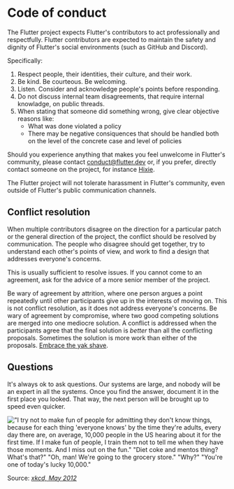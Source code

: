 <!-- when updating this file also update https://github.com/flutter/.github/blob/main/CODE_OF_CONDUCT.md -->

# Code of conduct

The Flutter project expects Flutter's contributors to act professionally
and respectfully. Flutter contributors are expected to maintain the safety
and dignity of Flutter's social environments (such as GitHub and Discord).

Specifically:

1. Respect people, their identities, their culture, and their work.
2. Be kind. Be courteous. Be welcoming.
3. Listen. Consider and acknowledge people's points before responding.
4. Do not discuss internal team disagreements, that require internal knowladge, on public threads.
5. When stating that someone did something wrong, give clear objective reasons like:
     * What was done violated a policy
     * There may be negative consiquences that should be handled both on the level
        of the concrete case and level of policies 

Should you experience anything that makes you feel unwelcome in Flutter's
community, please contact [conduct@flutter.dev](mailto:conduct@flutter.dev)
or, if you prefer, directly contact someone on the project, for instance
[Hixie](mailto:ian@hixie.ch).

The Flutter project will not tolerate harassment in Flutter's
community, even outside of Flutter's public communication channels.

## Conflict resolution

When multiple contributors disagree on the direction for a particular
patch or the general direction of the project, the conflict should be
resolved by communication. The people who disagree should get
together, try to understand each other's points of view, and work to
find a design that addresses everyone's concerns.

This is usually sufficient to resolve issues. If you cannot come to an
agreement, ask for the advice of a more senior member of the project.

Be wary of agreement by attrition, where one person argues a point
repeatedly until other participants give up in the interests of moving
on. This is not conflict resolution, as it does not address everyone's
concerns. Be wary of agreement by compromise, where two good competing
solutions are merged into one mediocre solution. A conflict is
addressed when the participants agree that the final solution is
_better_ than all the conflicting proposals. Sometimes the solution is
more work than either of the proposals. [Embrace the yak shave](./docs/contributing/Style-guide-for-Flutter-repo.md#lazy-programming).

## Questions

It's always ok to ask questions. Our systems are large, and nobody will be
an expert in all the systems. Once you find the answer, document it in
the first place you looked. That way, the next person will be brought
up to speed even quicker.

!["I try not to make fun of people for admitting they don't know things, because for each thing 'everyone knows' by the time they're adults, every day there are, on average, 10,000 people in the US hearing about it for the first time. If I make fun of people, I train them not to tell me when they have those moments. And I miss out on the fun." "Diet coke and mentos thing? What's that?" "Oh, man! We're going to the grocery store." "Why?" "You're one of today's lucky 10,000."](https://imgs.xkcd.com/comics/ten_thousand.png)

Source: _[xkcd, May 2012](https://xkcd.com/1053/)_
